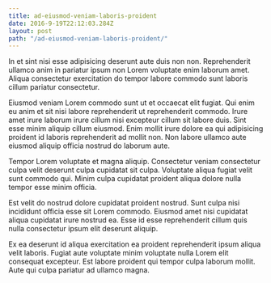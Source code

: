 ```yaml
---
title: ad-eiusmod-veniam-laboris-proident
date: 2016-9-19T22:12:03.284Z
layout: post
path: "/ad-eiusmod-veniam-laboris-proident/"
---
```


In et sint nisi esse adipisicing deserunt aute duis non non. Reprehenderit ullamco anim in pariatur ipsum non Lorem voluptate enim laborum amet. Aliqua consectetur exercitation do tempor labore commodo sunt laboris cillum pariatur consectetur.

Eiusmod veniam Lorem commodo sunt ut et occaecat elit fugiat. Qui enim eu anim et sit nisi labore reprehenderit ut reprehenderit commodo. Irure amet irure laborum irure cillum nisi excepteur cillum sit labore duis. Sint esse minim aliquip cillum eiusmod. Enim mollit irure dolore ea qui adipisicing proident id laboris reprehenderit ad mollit non. Non labore ullamco aute eiusmod aliquip officia nostrud do laborum aute.

Tempor Lorem voluptate et magna aliquip. Consectetur veniam consectetur culpa velit deserunt culpa cupidatat sit culpa. Voluptate aliqua fugiat velit sunt commodo qui. Minim culpa cupidatat proident aliqua dolore nulla tempor esse minim officia.

Est velit do nostrud dolore cupidatat proident nostrud. Sunt culpa nisi incididunt officia esse sit Lorem commodo. Eiusmod amet nisi cupidatat aliqua cupidatat irure nostrud ea. Esse id esse reprehenderit cillum quis nulla consectetur ipsum elit deserunt aliquip.

Ex ea deserunt id aliqua exercitation ea proident reprehenderit ipsum aliqua velit laboris. Fugiat aute voluptate minim voluptate nulla Lorem elit consequat excepteur. Est labore proident qui tempor culpa laborum mollit. Aute qui culpa pariatur ad ullamco magna.